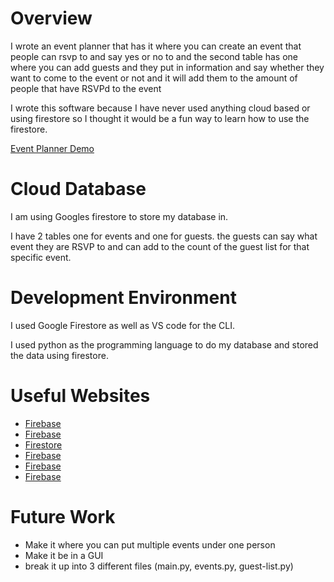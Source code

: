 # Overview

I wrote an event planner that has it where you can create an event that people can rsvp to and say yes or no to and the second table has one where you can add guests and they put in information and say whether they want to come to the event or not and it will add them to the amount of people that have RSVPd to the event

I wrote this software because I have never used anything cloud based or using firestore so I thought it would be a fun way to learn how to use the firestore. 

[Event Planner Demo](https://youtu.be/-E63Xfd6Mo4)

# Cloud Database

I am using Googles firestore to store my database in.

I have 2 tables one for events and one for guests. the guests can say what event they are RSVP to and can add to the count of the guest list for that specific event.

# Development Environment

I used Google Firestore as well as VS code for the CLI.

I used python as the programming language to do my database and stored the data using firestore.

# Useful Websites

- [Firebase](https://firebase.google.com/docs/firestore/quickstart#python)
- [Firebase](https://firebase.google.com/docs/ai-logic?authuser=0#get-started)
- [Firestore](https://cloud.google.com/python/docs/reference/firestore/latest)
- [Firebase](https://firebase.google.com/docs/firestore/query-data/get-data#python_2)
- [Firebase](https://firebase.google.com/docs/firestore/manage-data/add-data#python)
- [Firebase](https://firebase.google.com/docs/firestore/query-data/queries#python)


# Future Work

- Make it where you can put multiple events under one person
- Make it be in a GUI
- break it up into 3 different files (main.py, events.py, guest-list.py)
